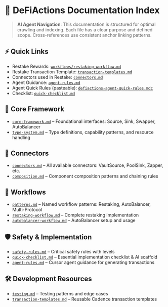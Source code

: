 # 📘 DeFiActions Documentation Index

> **AI Agent Navigation**: This documentation is structured for optimal crawling and indexing. Each file has a clear purpose and defined scope. Cross-references use consistent anchor linking patterns.

## ⚡ Quick Links
- Restake Rewards: [`workflows/restaking-workflow.md`](./workflows/restaking-workflow.md)
- Restake Transaction Template: [`transaction-templates.md`](./transaction-templates.md#complete-restaking-workflow)
- Connectors used in Restake: [`connectors.md`](./connectors.md#quick-reference-restaking)
- Agent Guidance: [`agent-rules.md`](./agent-rules.md)
- Agent Quick Rules (pasteable): [`defiactions-agent-quick-rules.mdc`](./defiactions-agent-quick-rules.mdc)
- Checklist: [`quick-checklist.md`](./quick-checklist.md)

## 🧱 Core Framework
- [`core-framework.md`](./core-framework.md) – Foundational interfaces: Source, Sink, Swapper, AutoBalancer
- [`type-system.md`](./type-system.md) – Type definitions, capability patterns, and resource handling

## 🔌 Connectors
- [`connectors.md`](./connectors.md) – All available connectors: VaultSource, PoolSink, Zapper, etc.
- [`composition.md`](./composition.md) – Component composition patterns and chaining rules

## 🧠 Workflows
- [`patterns.md`](./patterns.md) – Named workflow patterns: Restaking, AutoBalancer, Multi-Protocol
- [`restaking-workflow.md`](./workflows/restaking-workflow.md) – Complete restaking implementation
- [`autobalancer-workflow.md`](./workflows/autobalancer-workflow.md) – AutoBalancer setup and usage

## 🛡️ Safety & Implementation
- [`safety-rules.md`](./safety-rules.md) – Critical safety rules with levels
- [`quick-checklist.md`](./quick-checklist.md) – Essential implementation checklist & AI scaffold
- [`agent-rules.md`](./agent-rules.md) – Cursor agent guidance for generating transactions

## 🛠️ Development Resources
- [`testing.md`](./testing.md) – Testing patterns and edge cases
- [`transaction-templates.md`](./transaction-templates.md) – Reusable Cadence transaction templates
